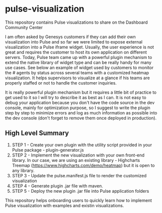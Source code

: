 # pulse-visualization
This repository contains Pulse visualizations to share on the Dashboard Community Center

I am often asked by Genesys customers if they can add their own visualization into Pulse and so far we were limited to expose external visualization into a Pulse iframe widget. Usually, the user experience is not great and requires the customer to host its own application on different servers.
Today, Pulse team came up with a powerful plugin mechanism to extend the native library of widget type and can be really handy for many use cases.
See below an example of widget used by customers to monitor the # agents by status across several teams with a customized heatmap visualization. It helps supervisors to visualize at a glance if his teams are properly staffed or not to handle the customer inquiries.

It is really powerful plugin mechanism but it requires a little bit of practice to get used to it so I will try to describe it as best as I can.
It is not easy to debug your application because you don't have the code source in the dev console, mainly for optimization purpose, so I suggest to write the plugin step by step to minimize errors and log as much information as possible into the dev console (don't forget to remove them once deployed in production).
 
## High Level Summary

1. STEP 1 - Create your own plugin with the utility script provided in your Pulse package - plugin-generator.js
2. STEP 2 - Implement the new visualization with your own front-end library. In our case, we are using an existing library - Highcharts Treemap (https://www.highcharts.com/demo/heatmap) but it is open to any library.
3. STEP 3 - Update the pulse.manifest.js file to render the customized visualization
4. STEP 4 - Generate plugin .jar file with maven.
5. STEP 5 - Deploy the new plugin .jar file into Pulse application folders

This repository helps onboarding users to quickly learn how to implement Pulse visualization with examples and existin visualizations.

